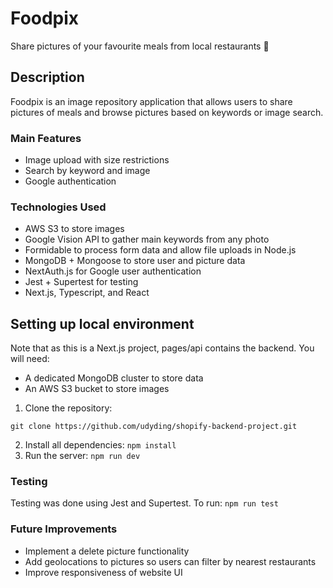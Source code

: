 # Foodpix
Share pictures of your favourite meals from local restaurants 🍣

## Description
Foodpix is an image repository application that allows users to share pictures of meals and browse pictures based on keywords or image search. 

### Main Features
* Image upload with size restrictions
* Search by keyword and image
* Google authentication

### Technologies Used
* AWS S3 to store images
* Google Vision API to gather main keywords from any photo
* Formidable to process form data and allow file uploads in Node.js
* MongoDB + Mongoose to store user and picture data
* NextAuth.js for Google user authentication
* Jest + Supertest for testing
* Next.js, Typescript, and React

## Setting up local environment
Note that as this is a Next.js project, pages/api contains the backend. You will need:
* A dedicated MongoDB cluster to store data
* An AWS S3 bucket to store images

1. Clone the repository:
```
git clone https://github.com/udyding/shopify-backend-project.git
```
2. Install all dependencies:
```npm install```
3. Run the server:
```npm run dev```

### Testing
Testing was done using Jest and Supertest. To run:
```npm run test```

### Future Improvements
* Implement a delete picture functionality
* Add geolocations to pictures so users can filter by nearest restaurants
* Improve responsiveness of website UI



